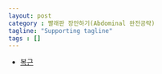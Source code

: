 ```yaml
---
layout: post
category : 빨래판 장만하기(Abdominal 완전공략)
tagline: "Supporting tagline"
tags : []
---
```


* [복근](https://www.youtube.com/watch?v=HHKR7rY12es)
